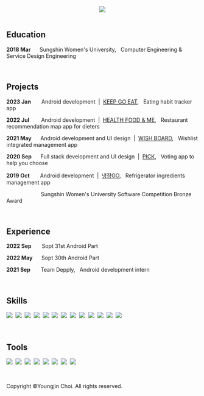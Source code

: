 <center>
<img src="https://capsule-render.vercel.app/api?text=Youngjin&nbsp;&nbsp;&nbsp;&nbsp;&nbsp;&nbsp;&nbsp;Choi&fontColor=000000&type=soft&color=FFFFFF&animation=twinkling&fontSize=100"/></center>

<br>

## **Education**
**2018 Mar**&nbsp;&nbsp;&nbsp;&nbsp;&nbsp;&nbsp;Sungshin Women's University,&nbsp;&nbsp; Computer Engineering & Service Design Engineering

<br>

## **Projects**
**2023 Jan**&nbsp;&nbsp;&nbsp;&nbsp;&nbsp;&nbsp;&nbsp;Android development &nbsp;|&nbsp; [KEEP GO EAT](https://play.google.com/store/apps/details?id=org.keepgoeat),&nbsp;&nbsp; Eating habit tracker app

**2022 Jul**&nbsp;&nbsp;&nbsp;&nbsp;&nbsp;&nbsp;&nbsp;
Android development &nbsp;|&nbsp; [HEALTH FOOD & ME](https://play.google.com/store/apps/details?id=org.helfoome),&nbsp;&nbsp; Restaurant recommendation map app for dieters

**2021 May**&nbsp;&nbsp;&nbsp;&nbsp;&nbsp;
Android development and UI design &nbsp;|&nbsp;  [WISH BOARD](https://play.google.com/store/apps/details?id=com.hyeeyoung.wishboard),&nbsp;&nbsp; Wishlist integrated management app

**2020 Sep**&nbsp;&nbsp;&nbsp;&nbsp;&nbsp;&nbsp;Full stack development and UI design &nbsp;|&nbsp; [PICK](https://github.com/yougjinc/Pick),&nbsp;&nbsp; Voting app to help you choose

**2019 Oct**&nbsp;&nbsp;&nbsp;&nbsp;&nbsp;&nbsp;&nbsp;Android development &nbsp;|&nbsp; [냉장GO](https://github.com/youngjinc/NaengjanGo),&nbsp;&nbsp; Refrigerator ingredients management app

&nbsp;&nbsp;&nbsp;&nbsp;&nbsp;&nbsp;&nbsp;&nbsp;&nbsp;&nbsp;&nbsp;&nbsp;&nbsp;&nbsp;&nbsp;&nbsp;&nbsp;&nbsp;&nbsp;&nbsp;&nbsp;&nbsp;&nbsp;Sungshin Women's University Software Competition Bronze Award

<br>

## **Experience**
**2022 Sep**&nbsp;&nbsp;&nbsp;&nbsp;&nbsp;&nbsp; Sopt 31st Android Part 

**2022 May**&nbsp;&nbsp;&nbsp;&nbsp;&nbsp; Sopt 30th Android Part 

**2021 Sep**&nbsp;&nbsp;&nbsp;&nbsp;&nbsp;&nbsp; Team Depply,&nbsp;&nbsp; Android development intern


<br>


## **Skills**
<img src="https://img.shields.io/badge/Android-3DFC84?style=flat-square&logo=Android&logoColor=black"/>&nbsp;
<img src="https://img.shields.io/badge/Kotlin-3DFC84?style=flat-square&logo=Kotlin&logoColor=black"/>&nbsp;
<img src="https://img.shields.io/badge/Java-3DFC84?style=flat-square&logo=Java&logoColor=black"/>&nbsp;
<img src="https://img.shields.io/badge/Python-3DFC84?style=flat-square&logo=Python&logoColor=black"/>&nbsp;
<img src="https://img.shields.io/badge/C++-3DFC84?style=flat-square&logo=C%2B%2B&logoColor=black"/>&nbsp;
<img src="https://img.shields.io/badge/aws-3DFC84?style=flat-square&logo=amazon-aws&logoColor=black"/>&nbsp;
<img src="https://img.shields.io/badge/Node.js-3DFC84?style=flat-square&logo=Node.js&logoColor=black"/>&nbsp;
<img src="https://img.shields.io/badge/MySQL-3DFC84?style=flat-square&logo=MySQL&logoColor=black"/>&nbsp;
<img src="https://img.shields.io/badge/Oracle-3DFC84?style=flat-square&logo=Oracle&logoColor=black"/>&nbsp;
<img src="https://img.shields.io/badge/JavaScript-3dFF84?style=flat-square&logo=JavaScript&logoColor=black"/>&nbsp;
<img src="https://img.shields.io/badge/HTML5-3DFC84?style=flat-square&logo=HTML5&logoColor=black"/>&nbsp;
<img src="https://img.shields.io/badge/CSS3-3DFC84?style=flat-square&logo=CSS3&logoColor=black"/>&nbsp;
<img src="https://img.shields.io/badge/php-3DFC84?style=flat-square&logo=php&logoColor=black"/>&nbsp;

<br>

## **Tools**
<img src="https://img.shields.io/badge/Figma-97ddf4?style=flat-square&logo=figma&logoColor=black"/>&nbsp;
<img src="https://img.shields.io/badge/Illustrator-97ddf4?style=flat-square&logo=adobeillustrator&logoColor=black"/>&nbsp;
<img src="https://img.shields.io/badge/Photoshop-97ddf4?style=flat-square&logo=adobephotoshop&logoColor=black"/>&nbsp;
<img src="https://img.shields.io/badge/XD-97ddf4?style=flat-square&logo=adobexd&logoColor=black"/>&nbsp;
<img src="https://img.shields.io/badge/Git-97ddf4?style=flat-square&logo=git&logoColor=black"/>&nbsp;
<img src="https://img.shields.io/badge/GitKraken-97ddf4?style=flat-square&logo=gitkraken&logoColor=black"/>&nbsp;
<img src="https://img.shields.io/badge/Slack-97ddf4?style=flat-square&logo=slack&logoColor=black"/>&nbsp;
<img src="https://img.shields.io/badge/Notion-97ddf4?style=flat-square&logo=notion&logoColor=black"/>&nbsp;
</p>

<br>

Copyright ©Youngjin Choi. All rights reserved.
